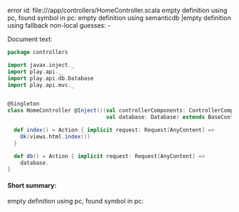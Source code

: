 error id: 
file://<WORKSPACE>/app/controllers/HomeController.scala
empty definition using pc, found symbol in pc: 
empty definition using semanticdb
|empty definition using fallback
non-local guesses:
	 -

Document text:

```scala
package controllers

import javax.inject._
import play.api._
import play.api.db.Database
import play.api.mvc._


@Singleton
class HomeController @Inject()(val controllerComponents: ControllerComponents,
                               val database: Database) extends BaseController {

  def index() = Action { implicit request: Request[AnyContent] =>
    Ok(views.html.index())
  }

  def db() = Action { implicit request: Request[AnyContent] =>
    database.
}

```

#### Short summary: 

empty definition using pc, found symbol in pc: 